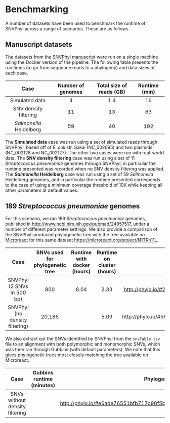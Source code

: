 # Benchmarking

A number of datasets have been used to benchmark the runtime of SNVPhyl across a range of scenarios. These are as follows.

## Manuscript datasets

The datasets from the [SNVPhyl manuscript][] were run on a single machine using the Docker version of the pipeline.  The following table presents the run times (to go from sequence reads to a phylogeny) and data sizes of each case.

| Case                    | Number of genomes | Total size of reads (GB) | Runtime (min) |
|:-----------------------:|:-----------------:|:------------------------:|:-------------:|
| Simulated data          | 4                 | 1.4                      | 16            |
| SNV density filtering   | 11                | 13                       | 63            |
| *Salmonella* Heidelberg | 59                | 40                       | 192           |

The **Simulated data** case was run using a set of simulated reads through SNVPhyl, based off of *E. coli* str. Sakai (NC_002695) and two plasmids (NC_002128 and NC_002127).  The other two cases were run with real-world data. The **SNV density filtering** case was run using a set of 11 *Streptococcus pneumoniae* genomes through SNVPhyl, in particular the runtime presented was recorded when no SNV density filtering was applied. The **_Salmonella_ Heidelberg** case was run using a set of 59 *Salmonella* Heidelberg genomes, and in particular the runtime presented corresponds to the case of using a minimum coverage threshold of 10X while keeping all other parameters at default values.

## 189 *Streptococcus pneumoniae* genomes

For this scenario, we ran 189 *Streptococcus pneumoniae* genomes, published in <http://www.ncbi.nlm.nih.gov/pubmed/24957517>, under a number of different parameter settings. We also provide a comparison of the SNVPhyl-produced phylogenetic tree with the tree available on [Microreact][] for this same dataset <https://microreact.org/project/N1TRn11L>.

| Case                           | SNVs used for phylogenetic tree | Runtime with docker (hours) | Runtime on cluster (hours) | Phylogenetic tree comparison |
|:------------------------------:|:-------------------------------:|:---------------------------:|:--------------------------:|:----------------------------:|
| SNVPhyl (2 SNVs in 500 bp)     | 800                             | 8.04                        | 2.33                       | <http://phylo.io/#2e656069ebe8e2ec69374ef75dde8cf7%23bac6e0fc58be1fea772e304682eb34f1> |
| SNVPhyl (no density filtering) | 20,185                          |                             | 5.09                       | <http://phylo.io/#56eb4dfaed14ca3d086b31c65365c52c%230ea3c6aba4c8d3151f3a8b7a47b163a5> |

We also extract out the SNVs identified by SNVPhyl from the `snvTable.tsv` file to an alignment with both polymorphic and monomorphic SNVs, which was then ran through Gubbins (with default parameters). We note that this gives phylogenetic trees most closely matching the tree available on Microreact.

| Case                             | Gubbins runtime (minutes) | Phylogenetic tree comparison |
|:--------------------------------:|:-------------------------:|:----------------------------:|
| SNVs without density filtering   |                           | <http://phylo.io/#e6ade76551bfb717c90f5b0e870478cd%23ff42dc3ffc873cd87684d9d44a5afabc> |


[docker version of SNVPhyl]: ../install/docker
[SNVPhyl manuscript]: http://biorxiv.org/content/early/2016/12/10/092940
[snvphyl-validations]: https://github.com/apetkau/snvphyl-validations
[Microreact]: https://microreact.org
